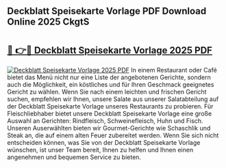 ## Deckblatt Speisekarte Vorlage PDF Download Online 2025 CkgtS

# <h2><a href="http://gcbe0id.nevu.top/?p=Deckblatt+Speisekarte+Vorlage">🔗 👉🔴 Deckblatt Speisekarte Vorlage 2025 PDF</a></h2>

[![Deckblatt Speisekarte Vorlage 2025 PDF](https://i.imgur.com/dBaPXMq.png)](http://gcbe0id.nevu.top/?p=Deckblatt+Speisekarte+Vorlage)
In einem Restaurant oder Café bietet das Menü nicht nur eine Liste der angebotenen Gerichte, sondern auch die Möglichkeit, ein köstliches und für Ihren Geschmack geeignetes Gericht zu wählen. Wenn Sie nach einem leichten und frischen Gericht suchen, empfehlen wir Ihnen, unsere Salate aus unserer Salatabteilung auf der Deckblatt Speisekarte Vorlage unseres Restaurants zu probieren. Für Fleischliebhaber bietet unsere Deckblatt Speisekarte Vorlage eine große Auswahl an Gerichten: Rindfleisch, Schweinefleisch, Huhn und Fisch. Unseren Auserwählten bieten wir Gourmet-Gerichte wie Schaschlik und Steak an, die auf einem alten Feuer zubereitet werden. Wenn Sie sich nicht entscheiden können, was Sie von der Deckblatt Speisekarte Vorlage wünschen, ist unser Team bereit, Ihnen zu helfen und Ihnen einen angenehmen und bequemen Service zu bieten.
